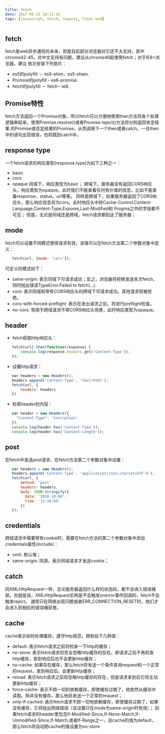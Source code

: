```yaml
---
title: fetch
date: 2017-05-25 10:12:24
tags: [javascript, fetch, request, front-end]
---
```

## fetch

   fetch是web异步通信的未来，但是目前部分浏览器对它还不太支持，其中chrome42-45，对中文支持有问题，建议从chrome46起使用fetch；对于IE8+浏览器，建议
依次安装下列垫片：

* es5的polyfill － es5-shim，es5-sham.
* Promise的polyfill - es6-promise.
* fetch的polyfill － fetch－ie8.

## Promise特性

   fetch方法返回一个Promise对象，所以fetch可以方便地使用then方法将各个处理逻辑串起来，使用Promise.resolve()或者Promise.reject()方法将分别返回肯定结果
的Promise或否定结果的Promise，从而调用下一个then或者catch。一旦then中的语句出现错误，也将跳到catch中。
<!--more-->

## response type

   一个fetch请求的响应类型(response.type)为如下三种之一：
   * basic
   * cors
   * opaque
   同域下，响应类型为basic；
   跨域下，服务器没有返回CORS响应头，响应类型为opaque。此时我们不能查看任何有价值的信息，比如不能查看response，status，url等等。
   同样是跨域下，如果服务器返回了CORS响应头，那么响应信息将为cors。此时响应头中除Cache-Control,Content-Language,Content-Type,Expores,Last-Modified和
Progma之外的字段都不可见；
   但是，无论是同域还是跨域，fetch请求都到达了服务器；
   
## mode

   fetch可以设置不同模式使得请求有效，该值可以在fetch方法第二个参数对象中定义：
   ```javascript
      fetch(url, {mode: 'cors'});
   ```
   可定义的模式如下：
   * same-origin: 表示同域下可请求成功；反之，浏览器将拒绝发送本次fetch，同时抛出错误TypeError:Failed to fetch(...).
   * cors: 表示同域和带有CORS响应头的跨域下可请求成功。其他请求将被拒绝。
   * cors-with-forced-preflight: 表示在发出请求之前，将进行preflight检查。
   * no-cors: 常用于跨域请求不带CORS响应头场景，此时响应类型为opaque。

## header

   * fetch获取http响应头：
   ```javascript
      fetch(url).then(function(response) {
          console.log(response.headers.get('Content-Type'));
      });
   ```
   * 设置http请求：
   ```javascript
      var headers = new Headers();
      headers.append('Content-Type', 'text/html');
      fetch(url, {
          headers: headers
      })
   ```
   * 检索header的内容：
   ```javascript
      var header = new Headers({
        "Content-Type": 'text/plain'
      });
      console.log(header.has('Content-Type'));
      console.log(header.has('Content-Length'));
   ```
## post
    
   在fetch中发送post请求，在fetch方法第二个参数对象中设置：
   ```javascript
      var headers = new Headers();
      headers.append('Content-Type', 'application/json;charset=UTF-8');
      fetch(url, {
          method: 'post',
          headers: headers,
          body: JSON.stringify({
            date: '2016-10-08',
            time: '15:16:00'
          })
      });
   ```
   
## credentials
    
   跨域请求中需要带有cookie时，需要在fetch方法的第二个参数对象中添加credentials属性(include)：
   * omit: 默认值；
   * same-origin: 同源，表示同域请求才发送cookie；
   
## catch

   同XMLHttpRequest一样，无论服务器返回什么样的状态码，都不会进入错误捕获。也就是说，XMLHttpRequest实例是不会触发onerror事件回调的，fetch不会触发reject。
通常只在网络出现问题或者ERR_CONNECTION_RESET时，他们才会进入到相应的错误捕获里。

## cache
    
   cache表示如何处理缓存，遵守http规范，拥有如下几种值：
   * default: 表示fetch请求之前将检查一下http的缓存；
   * no-store: 表示fetch请求将完全忽略http缓存的存在。即请求之前不再检查http缓存，拿到响应后也不会更新http缓存；
   * no-cache: 如果存在缓存，那么fetch将发送一个条件查询request和一个正常的request，拿到响应后，会更新http缓存；
   * reload: 表示fetch请求之前将忽略http缓存的存在，但是请求拿到后它将主动更新http缓存；
   * force-cache: 表示不顾一切的依赖缓存，即使缓存过期了，他依然从缓存中读取。除非没有缓存，那么他将发送一个正常的request；
   * only-if-cached: 表示fetch请求不顾一切地依赖缓存，即使缓存过期了，如果没有缓存，它将抛出网络错误（该设置只在mode为same-origin时有效）；
   如果fetch请求的header里包含If-Modified-Since,If-None-Match,If-Unmodified-Since,If-Match,或者If-Range之一，且cache的值为default，
那么fetch将自动把cache的值设置为no-store
   
   